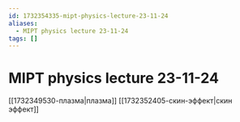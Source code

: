 ```yaml
---
id: 1732354335-mipt-physics-lecture-23-11-24
aliases:
  - MIPT physics lecture 23-11-24
tags: []
---
```


# MIPT physics lecture 23-11-24
[[1732349530-плазма|плазма]]
[[1732352405-скин-эффект|скин эффект]]
